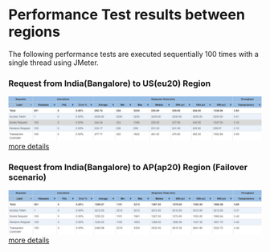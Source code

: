 # Performance Test results between regions

The following performance tests are executed sequentially 100 times with a single thread using JMeter.

### Request from India(Bangalore) to US(eu20) Region
![Accessing US Region ](images/us.png)
[more details](./ap/index.html)
### Request from India(Bangalore) to AP(ap20) Region (Failover scenario)
![Accessing AP Region ](images/ap.png)
[more details](./ap/index.html)
